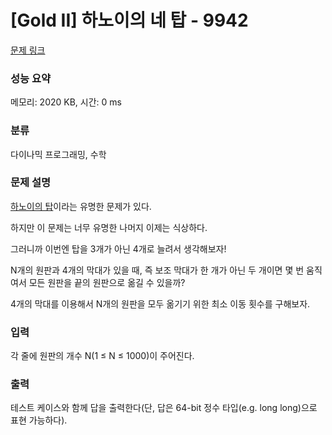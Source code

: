 # [Gold II] 하노이의 네 탑 - 9942 

[문제 링크](https://www.acmicpc.net/problem/9942) 

### 성능 요약

메모리: 2020 KB, 시간: 0 ms

### 분류

다이나믹 프로그래밍, 수학

### 문제 설명

<p><a href="/problem/1914">하노이의 탑</a>이라는 유명한 문제가 있다.</p>

<p>하지만 이 문제는 너무 유명한 나머지 이제는 식상하다.</p>

<p>그러니까 이번엔 탑을 3개가 아닌 4개로 늘려서 생각해보자!</p>

<p>N개의 원판과 4개의 막대가 있을 때, 즉 보조 막대가 한 개가 아닌 두 개이면 몇 번 움직여서 모든 원판을 끝의 원판으로 옮길 수 있을까?</p>

<p>4개의 막대를 이용해서 N개의 원판을 모두 옮기기 위한 최소 이동 횟수를 구해보자.</p>

### 입력 

 <p>각 줄에 원판의 개수 N(1 ≤ N ≤ 1000)이 주어진다.</p>

### 출력 

 <p>테스트 케이스와 함께 답을 출력한다(단, 답은 64-bit 정수 타입(e.g. long long)으로 표현 가능하다).</p>


